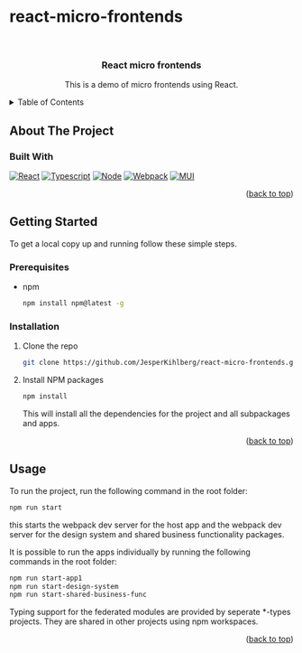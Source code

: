 # react-micro-frontends

<!-- PROJECT LOGO -->
<br />
<div align="center">

<h3 align="center">React micro frontends</h3>

  <p align="center">
    This is a demo of micro frontends using React.
  </p>
</div>

<!-- TABLE OF CONTENTS -->
<details>
  <summary>Table of Contents</summary>
  <ol>
    <li>
      <a href="#about-the-project">About The Project</a>
      <ul>
        <li><a href="#built-with">Built With</a></li>
      </ul>
    </li>
    <li>
      <a href="#getting-started">Getting Started</a>
      <ul>
        <li><a href="#prerequisites">Prerequisites</a></li>
        <li><a href="#installation">Installation</a></li>
      </ul>
    </li>
    <li><a href="#usage">Usage</a></li>
  </ol>
</details>

<!-- ABOUT THE PROJECT -->

## About The Project

### Built With

[![React][react.js]][react-url]
[![Typescript][typescript]][typescript-url]
[![Node][node.js]][node-url]
[![Webpack][webpack]][webpack-url]
[![MUI][mui]][mui-url]

<p align="right">(<a href="#readme-top">back to top</a>)</p>

<!-- GETTING STARTED -->

## Getting Started

To get a local copy up and running follow these simple steps.

### Prerequisites

- npm
  ```sh
  npm install npm@latest -g
  ```

### Installation

1. Clone the repo
   ```sh
   git clone https://github.com/JesperKihlberg/react-micro-frontends.git
   ```
2. Install NPM packages
   ```sh
   npm install
   ```
   This will install all the dependencies for the project and all subpackages and apps.

<p align="right">(<a href="#readme-top">back to top</a>)</p>

<!-- USAGE EXAMPLES -->

## Usage

To run the project, run the following command in the root folder:

```sh
npm run start
```

this starts the webpack dev server for the host app and the webpack dev server for the design system and shared business functionality packages.

It is possible to run the apps individually by running the following commands in the root folder:

```sh
npm run start-app1
npm run start-design-system
npm run start-shared-business-func
```

Typing support for the federated modules are provided by seperate \*-types projects. They are shared in other projects using npm workspaces.

<p align="right">(<a href="#readme-top">back to top</a>)</p>

<!-- MARKDOWN LINKS & IMAGES -->
<!-- https://www.markdownguide.org/basic-syntax/#reference-style-links -->

[typescript]: https://img.shields.io/badge/TypeScript-2f74c0?style=for-the-badge&logo=typescript&logoColor=white
[typescript-url]: https://www.typescriptlang.org/
[node.js]: https://img.shields.io/badge/Node.js-333333?style=for-the-badge&logo=node.js&logoColor=7fc728
[node-url]: https://nodejs.org/en/
[react.js]: https://img.shields.io/badge/React-212121?style=for-the-badge&logo=react&logoColor=5ed3f3
[react-url]: https://reactjs.org/
[webpack]: https://img.shields.io/badge/Webpack-2e70ce?style=for-the-badge&logo=webpack&
[webpack-url]: https://webpack.js.org/
[mui]: https://img.shields.io/badge/MUI-eeeeee?style=for-the-badge&logo=mui&logoColor=0072e4
[mui-url]: https://mui.com/
